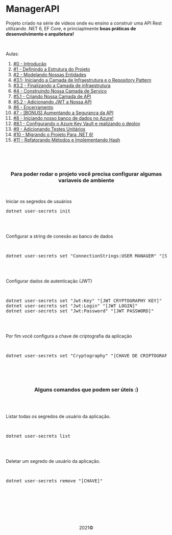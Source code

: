# ManagerAPI
<p>Projeto criado na série de vídeos onde eu ensino a construir uma API Rest utilizando .NET 6, EF Core, e princiaplmente <strong>boas práticas de desenvolvimento e arquitetura!</strong></p>
<br>
<p>Aulas:</p>

<ol>
  <li><a href="https://www.youtube.com/watch?v=TovPavZjxOw&list=PLdhhExru1TXcTTm-Mpfg2tN5B_rOTNvzy&ab_channel=LucasEschechola">#0 - Introdução</a></li>
  <li><a href="https://www.youtube.com/watch?v=YGsb6P-w4aE&list=PLdhhExru1TXcTTm-Mpfg2tN5B_rOTNvzy&index=3&ab_channel=LucasEschechola">#1 - Definindo a Estrutura do Projeto</a></li>
  <li><a href="https://www.youtube.com/watch?v=FLz4p9aZvHI&list=PLdhhExru1TXcTTm-Mpfg2tN5B_rOTNvzy&index=4&ab_channel=LucasEschechola">#2 - Modelando Nossas Entidades</a></li>
  <li><a href="https://www.youtube.com/watch?v=1EYmcp9_4v4&list=PLdhhExru1TXcTTm-Mpfg2tN5B_rOTNvzy&index=5&ab_channel=LucasEschechola">#3.1- Iniciando a Camada de Infraestrutura e o Repository Pattern</a></li>
  <li><a href="https://www.youtube.com/watch?v=qzYaGXeYYtk&list=PLdhhExru1TXcTTm-Mpfg2tN5B_rOTNvzy&index=6&ab_channel=LucasEschechola">#3.2 - Finalizando a Camada de infraestrutura</a></li>
  <li><a href="https://www.youtube.com/watch?v=47TjQ6Dv29o&list=PLdhhExru1TXcTTm-Mpfg2tN5B_rOTNvzy&index=7&ab_channel=LucasEschechola">#4 - Construindo Nossa Camada de Serviço</a></li>
  <li><a href="https://www.youtube.com/watch?v=S9c2rZWYiVY&list=PLdhhExru1TXcTTm-Mpfg2tN5B_rOTNvzy&index=8&ab_channel=LucasEschechola">#5.1 - Criando Nossa Camada de API</a></li>
  <li><a href="https://www.youtube.com/watch?v=B6aOYL2SExA&list=PLdhhExru1TXcTTm-Mpfg2tN5B_rOTNvzy&index=9&ab_channel=LucasEschechola">#5.2 - Adicionando JWT a Nossa API</a></li>
  <li><a href="https://www.youtube.com/watch?v=4wd2lkOObRQ&list=PLdhhExru1TXcTTm-Mpfg2tN5B_rOTNvzy&index=10&ab_channel=LucasEschechola">#6 - Encerramento</a></li>
  <li><a href="https://www.youtube.com/watch?v=_-Fgyv-v060&list=PLdhhExru1TXcTTm-Mpfg2tN5B_rOTNvzy&index=10&ab_channel=LucasEschechola">#7 - [BONUS] Aumentando a Segurança da API</a></li>
  <li><a href="https://www.youtube.com/watch?v=u0W3zkTmgDA&t=71s">#8 - Iniciando nosso banco de dados no Azure!</a></li>
  <li><a href="https://www.youtube.com/watch?v=E5V71NKHwIU">#8.1 - Configurando o Azure Key Vault e realizando o deploy</a></li>
  <li><a href="https://www.youtube.com/watch?v=eCHle8FyUDA&t=1s">#9 - Adicionando Testes Unitários</a></li>
  <li><a href="https://youtu.be/BLtpNN24QcY">#10 - Migrando o Projeto Para .NET 6!</a></li>
  <li><a href="https://youtu.be/A4VcObixknM">#11 - Refatorando Métodos e Implementando Hash</a></li>
</ol>

<br><br>
<br>

<h3 align="center">Para poder rodar o projeto você precisa configurar algumas variaveis de ambiente</h3>
<br>
<p>Iniciar os segredos de usuários</p>
<pre>
dotnet user-secrets init
</pre>
<br>
<br>
<p>Configurar a string de conexão ao banco de dados</p>
<br>
<pre>
dotnet user-secrets set "ConnectionStrings:USER_MANAGER" "[STRING CONNECTION]"
</pre>
<br>
<br>
<p>Configurar dados de autenticação (JWT)</p>
<br>
<pre>
dotnet user-secrets set "Jwt:Key" "[JWT CRYPTOGRAPHY KEY]"
dotnet user-secrets set "Jwt:Login" "[JWT LOGIN]"
dotnet user-secrets set "Jwt:Password" "[JWT PASSWORD]"
</pre>
<br>
<br>
<p>Por fim você configura a chave de criptografia da aplicação</p>
<br>
<pre>
dotnet user-secrets set "Cryptography" "[CHAVE DE CRIPTOGRAFIA DA APLICAÇÃO]"
</pre>
<br>
<br>
<br>
<h3 align="center">Alguns comandos que podem ser úteis :)</h3>
<br>
<br>
<p>Listar todas os segredos de usuário da aplicação.</p>
<br>
<pre>
dotnet user-secrets list
</pre>
<br>
<br>
<p>Deletar um segredo de usuário da aplicação.</p>
<br>
<pre>
dotnet user-secrets remove "[CHAVE]"
</pre>
<br><br>
<br><br>
<br><br>
<p align="center">2021&copy;</p>
